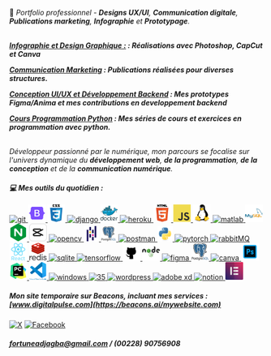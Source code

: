 
🔗 *Portfolio professionnel - **Designs UX/UI**, **Communication digitale**, **Publications marketing**, **Infographie** et **Prototypage**.* <br><br>


   ***[Infographie et Design Graphique :](./assets/Canva/Readme.md) : Réalisations avec Photoshop, CapCut et Canva***
    
   ***[Communication Marketing](./assets/Communication_Marketing/Readme.md) : Publications réalisées pour diverses structures.***
  
   ***[Conception UI/UX et Développement Backend](./assets/Prototypes/Readme.md) : Mes prototypes Figma/Anima et mes contributions en developpement backend***
  
   ***[Cours Programmation Python](./assets/Programmation/Readme.md) : Mes séries de cours et exercices en programmation avec python.*** <br><br>

*Développeur passionné par le numérique, mon parcours se focalise sur l'univers dynamique du **développement web**, **de la programmation**, **de la conception** et de la **communication numérique**.* <br>

#### *💻 Mes outils du quotidien :* <br>

<p align="left">  
  <a href="https://git-scm.com/" target="_blank" rel="noreferrer"> 
  <img src="https://www.vectorlogo.zone/logos/git-scm/git-scm-icon.svg" alt="git" width="35" height="35"/> 
  </a> 
  <a href="https://getbootstrap.com" target="_blank" rel="noreferrer"> 
  <img src="./assets/Prototypes/static_files/bootstrap-icon.png" alt="bootstrap" width="35" height="35"/> 
  </a> 
  <a href="https://www.w3schools.com/css/" target="_blank" rel="noreferrer"> <img src="https://raw.githubusercontent.com/devicons/devicon/master/icons/css3/css3-original-wordmark.svg" alt="css3" width="35" height="35"/> 
  </a>  
  <a href="https://www.djangoproject.com/" target="_blank" rel="noreferrer"> 
  <img src="https://cdn.worldvectorlogo.com/logos/django.svg" alt="django" width="35" height="35"/> 
  </a>  
  <a href="https://www.docker.com/" target="_blank" rel="noreferrer"> 
  <img src="https://raw.githubusercontent.com/devicons/devicon/master/icons/docker/docker-original-wordmark.svg" alt="docker" width="35" height="35"/> 
  </a>   
  <a href="https://heroku.com" target="_blank" rel="noreferrer"> 
  <img src="https://www.vectorlogo.zone/logos/heroku/heroku-icon.svg" alt="heroku" width="35" height="35"/> 
  </a> 
  <a href="https://www.w3.org/html/" target="_blank" rel="noreferrer"> 
  <img src="https://raw.githubusercontent.com/devicons/devicon/master/icons/html5/html5-original-wordmark.svg" alt="html5" width="35" height="35"/> 
  </a> 
  <a href="https://developer.mozilla.org/en-US/docs/Web/JavaScript" target="_blank" rel="noreferrer"> 
  <img src="https://raw.githubusercontent.com/devicons/devicon/master/icons/javascript/javascript-original.svg" alt="javascript" width="35" height="35"/> 
  </a> 
  <a href="https://www.linux.org/" target="_blank" rel="noreferrer"> 
  <img src="https://raw.githubusercontent.com/devicons/devicon/master/icons/linux/linux-original.svg" alt="linux" width="35" height="35"/> 
  </a> 
  <a href="https://www.mathworks.com/" target="_blank" rel="noreferrer"> 
  <img src="https://upload.wikimedia.org/wikipedia/commons/2/21/Matlab_Logo.png" alt="matlab" width="35" height="35"/> 
  </a> 
 <a href="https://www.mysql.com/" target="_blank" rel="noreferrer"> 
  <img src="https://raw.githubusercontent.com/devicons/devicon/master/icons/mysql/mysql-original-wordmark.svg" alt="mysql" width="35" height="35"/> 
  </a> 
  <a href="https://www.nginx.com" target="_blank" rel="noreferrer"> 
  <img src="https://raw.githubusercontent.com/devicons/devicon/master/icons/nginx/nginx-original.svg" alt="nginx" width="35" height="35"/> 
  </a> <a href="https://www.capcut.com/" target="_blank" rel="noreferrer">
  <img src="./assets/Prototypes/static_files/capcut-icon.png" alt="CapCut" width="35" height="35"/> </a>
  <a href="https://opencv.org/" target="_blank" rel="noreferrer"> 
  <img src="https://www.vectorlogo.zone/logos/opencv/opencv-icon.svg" alt="opencv" width="35" height="35"/> 
  </a> <a href="https://pandas.pydata.org/" target="_blank" rel="noreferrer"> 
  <img src="https://raw.githubusercontent.com/devicons/devicon/2ae2a900d2f041da66e950e4d48052658d850630/icons/pandas/pandas-original.svg" alt="pandas" width="30" height="30"/> 
  </a> 
  <a href="https://www.postgresql.org" target="_blank" rel="noreferrer"> 
  <img src="https://raw.githubusercontent.com/devicons/devicon/master/icons/postgresql/postgresql-original-wordmark.svg" alt="postgresql" width="30" height="30"/> 
  </a> 
  <a href="https://postman.com" target="_blank" rel="noreferrer"> 
  <img src="https://www.vectorlogo.zone/logos/getpostman/getpostman-icon.svg" alt="postman" width="30" height="30"/> 
  </a> 
  <a href="https://www.python.org" target="_blank" rel="noreferrer"> 
  <img src="https://raw.githubusercontent.com/devicons/devicon/master/icons/python/python-original.svg" alt="python" width="30" height="30"/> 
  </a> 
  <a href="https://pytorch.org/" target="_blank" rel="noreferrer"> 
  <img src="https://www.vectorlogo.zone/logos/pytorch/pytorch-icon.svg" alt="pytorch" width="30" height="30"/> 
  </a> 
  <a href="https://www.rabbitmq.com" target="_blank" rel="noreferrer"> 
  <img src="https://www.vectorlogo.zone/logos/rabbitmq/rabbitmq-icon.svg" alt="rabbitMQ" width="35" height="35"/> 
  </a> 
  <a href="https://reactjs.org/" target="_blank" rel="noreferrer"> 
    <img src="https://raw.githubusercontent.com/devicons/devicon/master/icons/react/react-original-wordmark.svg" alt="react" width="35" height="35"/> 
  </a> 
  <a href="https://redis.io" target="_blank" rel="noreferrer"> 
  <img src="https://raw.githubusercontent.com/devicons/devicon/master/icons/redis/redis-original-wordmark.svg" alt="redis" width="35" height="35"/> 
  </a>  
  <a href="https://www.sqlite.org/" target="_blank" rel="noreferrer"> 
  <img src="https://www.vectorlogo.zone/logos/sqlite/sqlite-icon.svg" alt="sqlite" width="35" height="35"/> 
  </a> 
  <a href="https://www.tensorflow.org" target="_blank" rel="noreferrer"> 
  <img src="https://www.vectorlogo.zone/logos/tensorflow/tensorflow-icon.svg" alt="tensorflow" width="35" height="35"/> 
  </a> 
<a href="https://github.com/" target="_blank" rel="noreferrer"> 
    <img src="./assets/Prototypes/static_files/github-icon.svg" alt="github" width="35" height="35"/> 
  </a>  
  <a href="https://nodejs.org/" target="_blank" rel="noreferrer"> 
    <img src="https://raw.githubusercontent.com/devicons/devicon/master/icons/nodejs/nodejs-original-wordmark.svg" alt="nodejs" width="35" height="35"/> 
  </a>  
  <a href="https://www.figma.com/" target="_blank" rel="noreferrer"> 
    <img src="https://www.vectorlogo.zone/logos/figma/figma-icon.svg" alt="figma" width="35" height="35"/> 
  </a>   
  <a href="https://www.postgresql.org/" target="_blank" rel="noreferrer"> 
    <img src="https://raw.githubusercontent.com/devicons/devicon/master/icons/postgresql/postgresql-original-wordmark.svg" alt="postgresql" width="35" height="35"/> 
  </a>  
  <a href="https://www.canva.com/" target="_blank" rel="noreferrer"> 
    <img src="https://www.vectorlogo.zone/logos/canva/canva-icon.svg" alt="canva" width="35" height="35"/> 
  </a>  
  <a href="https://www.adobe.com/products/photoshop.html" target="_blank" rel="noreferrer"> 
    <img src="./assets/Prototypes/static_files/photoshop-icon.png" alt="adobe photoshop" width="35" height="35"/> 
  </a>  
  <a href="https://www.jetbrains.com/pycharm/" target="_blank" rel="noreferrer"> 
    <img src="https://raw.githubusercontent.com/devicons/devicon/master/icons/pycharm/pycharm-original.svg" alt="pycharm" width="35" height="35"/> 
  </a>  
  <a href="https://code.visualstudio.com/" target="_bla.nk" rel="noreferrer"> 
    <img src="https://raw.githubusercontent.com/devicons/devicon/master/icons/vscode/vscode-original-wordmark.svg" alt="vscode" width="35" height="35"/> 
  </a>  
  <a href="https://www.microsoft.com/en-us/windows/" target="_blank" rel="noreferrer"> 
    <img src="https://upload.wikimedia.org/wikipedia/commons/8/87/Windows_logo_-_2021.svg" alt="windows" width="35" height="35"/> 
  </a>   
  <a href="https://www.wix.com/" target="_blank" rel="noreferrer"> 
    <img src="https://www.vectorlogo.zone/logos/wix/wix-icon.svg" alt="35" width="30" height="35"/> 
  </a>  
  <a href="https://wordpress.com/" target="_blank" rel="noreferrer"> 
  <img src="https://upload.wikimedia.org/wikipedia/commons/0/09/Wordpress-Logo.svg" alt="wordpress" width="35" height="35"/> 
</a>  
<a href="https://www.adobe.com/products/xd.html" target="_blank" rel="noreferrer"> 
  <img src="https://upload.wikimedia.org/wikipedia/commons/c/c2/Adobe_XD_CC_icon.svg" alt="adobe xd" width="35" height="35"/> 
</a>  
<a href="https://www.notion.so/" target="_blank" rel="noreferrer"> 
  <img src="https://upload.wikimedia.org/wikipedia/commons/e/e9/Notion-logo.svg" alt="notion" width="35" height="35"/> 
</a>
<a href="https://elementor.com/" target="_blank" rel="noreferrer"> 
  <img src="./assets/Prototypes/static_files/elementor-icon.png" alt="elementor" width="35" height="35"/> 
</a>
</p>

##### *Mon site temporaire sur Beacons, incluant mes services : [www.digitalpulse.com](https://beacons.ai/mywebsite.com)* <br>

[![X](https://img.shields.io/badge/X-%230077B5.svg?logo=X&logoColor=white)](https://X.com/adjagbafortune)
[![Facebook](https://img.shields.io/badge/Facebook-%23E4405F.svg?logo=facebook&logoColor=white)](https://facebook.com/profile.php?id=100069535291292)

##### *fortuneadjagba@gmail.com / (00228) 90756908*

